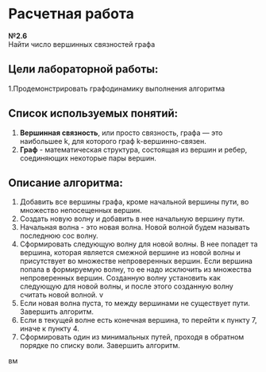 # Расчетная работа
**№2.6**    
Найти число вершинных связностей графа
## Цели лабораторной работы:
1.Продемонстрировать графодинамику выполнения алгоритма

## Список используемых понятий:
1. **Вершинная связность**, или просто связность, графа — это наибольшее k, для которого граф k-вершинно-связен.
2. **Граф** - математическая структура, состоящая из вершин и ребер, соединяющих некоторые пары вершин.

## Описание алгоритма:
1. Добавить все вершины графа, кроме начальной вершины пути, во множество непосещенных вершин.
2. Создать новую волну и добавить в нее начальную вершину пути.
3. Начальная волна - это новая волна. Новой волной будем называть последнюю сос волну.
4. Сформировать следующую волну для новой волны. В нее попадет та вершина, которая является смежной вершине из новой волны и присутствует во множестве непроверенных вершин. Если вершина попала в формируемую волну, то ее надо исключить из множества непроверенных вершин. Созданную волну установить как следующую для новой волны, и после этого созданную волну считать новой волной. v
5. Если новая волна пуста, то между вершинами не существует пути. Завершить алгоритм.
6. ﻿﻿﻿Если в текущей волне есть конечная вершина, то перейти к пункту 7, иначе к пункту 4.
7. ﻿﻿﻿Сформировать один из минимальных путей, проходя в обратном порядке по списку воли. Завершить алгоритм.


вм
   
